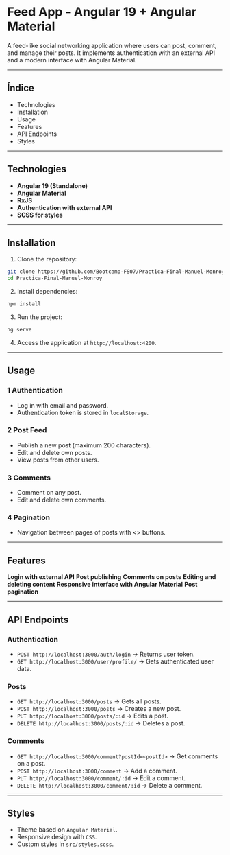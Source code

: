 # **Feed App - Angular 19 + Angular Material**

A feed-like social networking application where users can post, comment, and manage their posts.
It implements authentication with an external API and a modern interface with Angular Material.

---
## **Índice**
- Technologies
- Installation
- Usage
- Features
- API Endpoints
- Styles

---

## **Technologies**
- **Angular 19 (Standalone)**
- **Angular Material**
- **RxJS**
- **Authentication with external API**
- **SCSS for styles**

---

## **Installation**
1. Clone the repository:
```sh
git clone https://github.com/Bootcamp-FS07/Practica-Final-Manuel-Monroy
cd Practica-Final-Manuel-Monroy
```
2. Install dependencies:
```sh
npm install
```
3. Run the project:
```sh
ng serve
```
4. Access the application at `http://localhost:4200`.

---

## **Usage**
### 1️ **Authentication**
- Log in with email and password.
- Authentication token is stored in `localStorage`.

### 2️ **Post Feed**
- Publish a new post (maximum 200 characters).
- Edit and delete own posts.
- View posts from other users.

### 3️ **Comments**
- Comment on any post.
- Edit and delete own comments.

### 4️ **Pagination**
- Navigation between pages of posts with <> buttons.
---

## **Features**
**Login with external API**
**Post publishing**
**Comments on posts**
**Editing and deleting content**
**Responsive interface with Angular Material**
**Post pagination**

---

## **API Endpoints**
### **Authentication**
- `POST http://localhost:3000/auth/login` → Returns user token.
- `GET http://localhost:3000/user/profile/` → Gets authenticated user data.

### **Posts**
- `GET http://localhost:3000/posts` → Gets all posts.
- `POST http://localhost:3000/posts` → Creates a new post.
- `PUT http://localhost:3000/posts/:id` → Edits a post.
- `DELETE http://localhost:3000/posts/:id` → Deletes a post.

### **Comments**
- `GET http://localhost:3000/comment?postId=<postId>` → Get comments on a post.
- `POST http://localhost:3000/comment` → Add a comment.
- `PUT http://localhost:3000/comment/:id` → Edit a comment.
- `DELETE http://localhost:3000/comment/:id` → Delete a comment.

---

## **Styles**
- Theme based on `Angular Material`.
- Responsive design with `CSS`.
- Custom styles in `src/styles.scss`.


